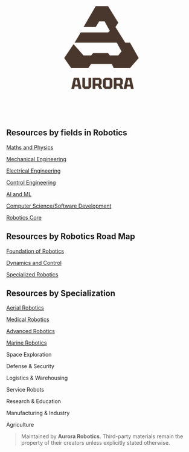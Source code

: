 
![My project screenshot](docs/logo.png) 


## Resources by fields in Robotics

[Maths and Physics](fields/maths&phys/README.md)

[Mechanical Engineering](fields/Mechanical/README.md)

[Electrical Engineering](fields/electrical/README.md)

[Control Engineering](fields/control/README.md)

[AI and ML](fields/AI-and-ML/README.md)

[Computer Science/Software Development](fields/software/README.md)

[Robotics Core](fields/robotics-core/README.md)


## Resources by Robotics Road Map


[Foundation of Robotics](maps/foundation/README.md)

[Dynamics and Control](maps/dynamics%20and%20control/README.md)

[Specialized Robotics](specialized/)


## Resources by Specialization

[Aerial Robotics](specialized/aerial/README.md)

[Medical Robotics](specialized/medical/README.md)

[Advanced Robotics](specialized/advanced/README.md)

[Marine Robotics]()

Space Exploration

Defense & Security

Logistics & Warehousing

Service Robots

Research & Education

Manufacturing & Industry

Agriculture	





 >Maintained by **Aurora Robotics**. Third-party materials remain the property of their creators unless explicitly stated otherwise.
